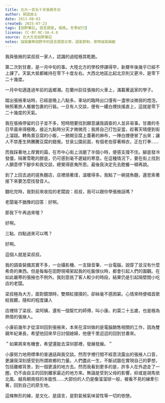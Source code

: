 ```yaml
---
title: 北大一百五十天張掖冬日
author: 胡語居士
date: 2011-08-03
created: 2025-07-23
tags: [田野筆記, 語言調查, 張掖, 冬季紀行]
license: CC-BY-NC-SA-4.0
source: 北大方言田野筆記
notes: 描寫嚴寒田野中的語言調查日常，語氣節制，景物描寫細膩
---
```


我與張掖的梁叔叔一家人，認識的過程極其乾脆。

第二次到甘肅，是一月中旬的事。大陸北方的學校停課得早，新曆年後幾乎已經不上課了。天氣大抵都維持在零下十度左右。大西北地區比起北京則又更冷，是零下二十幾度。

一月中旬適逢過年前的返鄉潮。在蘭州前往張掖的火車上，滿載著返家的學子。

踏出張掖車站時，已經是晚上八點多。車站的臨時出口僅有一盞慘淡微弱的燈泡，映照著旅人層層包裹的行裝。一旦有人交談，便有一縷白煙扶搖直上，這就是零下二十幾度的天氣。

我在張掖停留的日子並不多，短時間要找到願意讓我調查的人並非易事。甘肅的冬日早晨來得極晚，接近九點時分天才微微亮；我將自己打包妥當，趁著天晴便到街上溜躂。轉角賣豆腐的小販，一掀開豆腐上蓋著的麻布，一陣白煙便冒了出來；讓人不禁產生熱騰騰豆腐的錯覺。甘泉公園前面，有個老伯穿著棉衣，正在打拳……

而我踩著地上厚實的霜，在市中心街上消磨了半個小時，便感支撐不住。腳底發冷發僵，隔著雪靴的膠底，仍可感到毫不遲疑的寒意。在這種情況下，要在街上找到人願意停下腳步和我交談，總覺得匪夷所思。最後我決定先去飽餐一頓再說。

到了上回去過的搓魚麵店，店裡燒著煤，溫暖得多。我點了一碗搓魚麵，邊思索著接下來要怎麼找發音人。

麵吃完時，我對前來收拾的老闆說：叔叔，我可以跟你學張掖話嗎？

老闆毫不猶豫的回答：好啊。

那我下午再過來喔？

好啊。

三點、四點過來可以嗎？

好啊。

這個人就是梁叔叔。

我的調查裝備其實不多，一台攝影機、一支錄音筆、一台電腦，說穿了並沒有什麼希奇的東西。但是每每在田野現場架起我的吃飯傢伙時，都會引起人們的圍觀。在如此嚴寒的張掖也不例外。我刻意挑了客人較少的時段，結果仍是引起隔壁間小吃店的老闆。

梁叔極為大方，面對鏡頭時，雙頰紅撲撲的，卻絲毫不感困窘。心情來時便唱首歌給我聽，隨和的程度讓人

店裡除了梁叔、梁阿姨，還有一個幫忙的師傅，叫小康。約莫二十五歲，也是極為熱情的張掖人。

小康前幾年才從深圳回到張掖來，本來在深圳做的是電腦銷售相關的工作，因為雙親年紀漸長，希望他回來早日討個媳婦，他便千里迢迢的回到甘肅來。

＂如果將來有機會，希望還能去深圳那裡，發展發展。＂

小康努力地用標準的普通話與我交談。然而字裡行間不經意流露出的張掖人口音，更讓我深刻感受到所謂故鄉的力量。人們盡此一生，不斷試圖在實現自己的夢想，包括離鄉背景，到一個更遠的地方去。然而我看到更多的是，許多人在外遊走了一圈，仍不由自主的回到離家最近的地方來。無論是受到父母的影響，抑或是胡馬依北風、越鳥朝南枝的本能性……大部份的人仍是像溜溜球一般，被看不見的線牽引著，回到自己的原生地。

這條無形的線，是文化、是語言，是對氣候氣味習性等一切的依戀。
